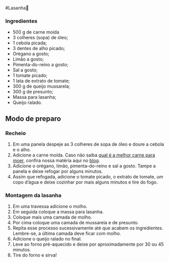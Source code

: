 #Lasanha:meat_on_bone:

### Ingredientes

- 500 g de carne moída
- 3 colheres (sopa) de óleo;
- 1 cebola picada;
- 3 dentes de alho picado;
- Orégano a gosto;
- Limão a gosto;
- Pimenta-do-reino a gosto;
- Sal a gosto;
- 1 tomate picado;
- 1 lata de extrato de tomate;
- 300 g de queijo mussarela;
- 300 g de presunto;
- Massa para lasanha;
- Queijo ralado.





## Modo de preparo

### Recheio

1. Em uma panela despeje as 3 colheres de sopa de óleo e doure a cebola e o alho.
2. Adicione a carne moída. Caso não saiba [qual é a melhor carne para moer](https://www.supermercadosrondon.com.br/guiadecarnes/dicas-e-receitas/?idpost=15&titulo=qual-e-a-melhor-carne-para-moer-), confira nossa matéria aqui no [blog](https://www.supermercadosrondon.com.br/guiadecarnes/).
3. Adicione o orégano, limão, pimenta-do-reino e sal a gosto. Tampe a panela e deixe refogar por alguns minutos.
4. Assim que refogada, adicione o tomate picado, o extrato de tomate, um copo d’água e deixe cozinhar por mais alguns minutos e tire do fogo.



### Montagem da lasanha

1. Em uma travessa adicione o molho.
2. Em seguida coloque a massa para lasanha.
3. Coloque mais uma camada de molho.
4. Por cima coloque uma camada de mussarela e de presunto.
5. Repita esse processo sucessivamente até que acabem os ingredientes. Lembre-se, a última camada deve ficar com molho.
6. Adicione o queijo ralado no final.
7. Leve ao forno pré-aquecido e deixe por aproximadamente por 30 ou 45 minutos.
8. Tire do forno e sirva!